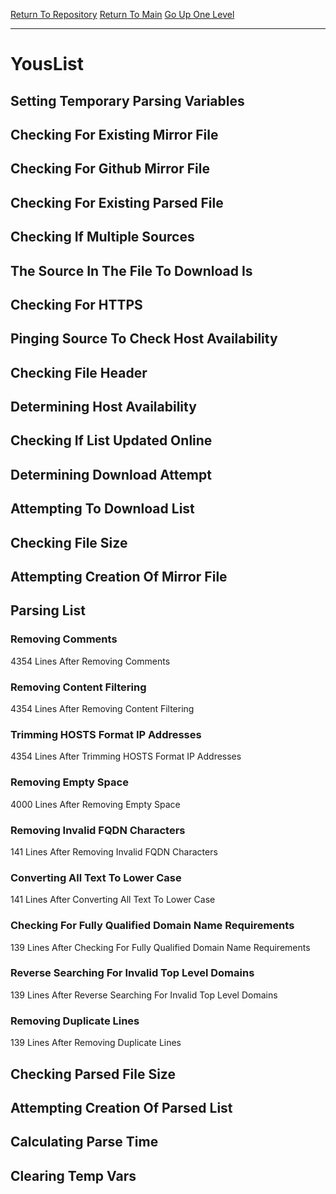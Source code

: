 [Return To Repository](https://github.com/deathbybandaid/piholeparser/)
[Return To Main](https://github.com/deathbybandaid/piholeparser/blob/master/RecentRunLogs/Mainlog.md)
[Go Up One Level](https://github.com/deathbybandaid/piholeparser/blob/master/RecentRunLogs/TopLevelScripts/30-Processing-External-Blacklists.md)
____________________________________
# YousList
## Setting Temporary Parsing Variables
## Checking For Existing Mirror File
## Checking For Github Mirror File
## Checking For Existing Parsed File
## Checking If Multiple Sources
## The Source In The File To Download Is
## Checking For HTTPS
## Pinging Source To Check Host Availability
## Checking File Header
## Determining Host Availability
## Checking If List Updated Online
## Determining Download Attempt
## Attempting To Download List
## Checking File Size
## Attempting Creation Of Mirror File
## Parsing List
### Removing Comments
4354 Lines After Removing Comments
### Removing Content Filtering
4354 Lines After Removing Content Filtering
### Trimming HOSTS Format IP Addresses
4354 Lines After Trimming HOSTS Format IP Addresses
### Removing Empty Space
4000 Lines After Removing Empty Space
### Removing Invalid FQDN Characters
141 Lines After Removing Invalid FQDN Characters
### Converting All Text To Lower Case
141 Lines After Converting All Text To Lower Case
### Checking For Fully Qualified Domain Name Requirements
139 Lines After Checking For Fully Qualified Domain Name Requirements
### Reverse Searching For Invalid Top Level Domains
139 Lines After Reverse Searching For Invalid Top Level Domains
### Removing Duplicate Lines
139 Lines After Removing Duplicate Lines
## Checking Parsed File Size
## Attempting Creation Of Parsed List
## Calculating Parse Time
## Clearing Temp Vars
